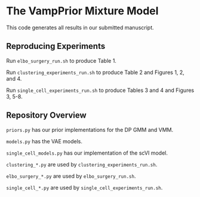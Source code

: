 # The VampPrior Mixture Model

This code generates all results in our submitted manuscript.

## Reproducing Experiments

Run ``elbo_surgery_run.sh`` to produce Table 1.

Run ``clustering_experiments_run.sh`` to produce Table 2 and Figures 1, 2, and 4.

Run ``single_cell_experiments_run.sh`` to produce Tables 3 and 4 and Figures 3, 5-8.

## Repository Overview

``priors.py`` has our prior implementations for the DP GMM and VMM.

``models.py`` has the VAE models.

``single_cell_models.py`` has our implementation of the scVI model.

``clustering_*.py`` are used by ``clustering_experiments_run.sh``.

``elbo_surgery_*.py`` are used by ``elbo_surgery_run.sh``.

``single_cell_*.py`` are used by ``single_cell_experiments_run.sh``.

